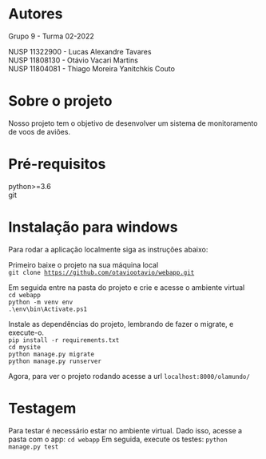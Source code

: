 # Autores
Grupo 9 - Turma 02-2022

NUSP 11322900 - Lucas Alexandre Tavares \
NUSP 11808130 - Otávio Vacari Martins \
NUSP 11804081 - Thiago Moreira Yanitchkis Couto

# Sobre o projeto 

Nosso projeto tem o objetivo de desenvolver um sistema de monitoramento de voos de aviões.
# Pré-requisitos 

python>=3.6 \
git

# Instalação para windows

Para rodar a aplicação localmente siga as instruções abaixo:

Primeiro baixe o projeto na sua máquina local\
<code>git clone https://github.com/otaviootavio/webapp.git </code>

Em seguida entre na pasta do projeto e crie e acesse o ambiente virtual \
<code>cd webapp</code>\
<code>python -m venv env</code>\
<code>.\env\bin\Activate.ps1</code>

Instale as dependências do projeto, lembrando de fazer o migrate, e execute-o.\
<code>pip install -r requirements.txt</code>\
<code>cd mysite</code>\
<code>python manage.py migrate</code>\
<code>python manage.py runserver</code>

Agora, para ver o projeto rodando acesse a url <code>localhost:8000/olamundo/</code>

# Testagem
Para testar é necessário estar no ambiente virtual. Dado isso, acesse a pasta com o app:
```cd webapp```
Em seguida, execute os testes:
```python manage.py test```
